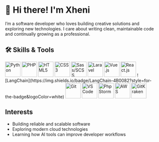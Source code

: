 # 👋 Hi there! I'm Xheni

I’m a software developer who loves building creative solutions and exploring new technologies. I care about writing clean, maintainable code and continually growing as a professional.

## 🛠️ Skills & Tools

<p align="left">
  <!-- Languages -->
  <img src="https://cdn.jsdelivr.net/gh/devicons/devicon/icons/python/python-original.svg" alt="Python" width="50" />
  <img src="https://cdn.jsdelivr.net/gh/devicons/devicon/icons/php/php-original.svg" alt="PHP" width="50" />
  <img src="https://cdn.jsdelivr.net/gh/devicons/devicon/icons/html5/html5-original.svg" alt="HTML5" width="50"/>
  <img src="https://cdn.jsdelivr.net/gh/devicons/devicon/icons/css3/css3-original.svg" alt="CSS3" width="50"/>
  <img src="https://cdn.jsdelivr.net/gh/devicons/devicon/icons/sass/sass-original.svg" alt="Sass/SCSS" width="50"/>

  <!-- Frameworks -->
  <img src="https://laravel.com/img/logomark.min.svg" alt="Laravel" width="50"/>
  <img src="https://cdn.jsdelivr.net/gh/devicons/devicon/icons/vuejs/vuejs-original.svg" alt="Vue.js" width="50"/>
  <img src="https://cdn.jsdelivr.net/gh/devicons/devicon/icons/react/react-original.svg" alt="React.js" width="50"/>
  ![LangChain](https://img.shields.io/badge/LangChain-4B0082?style=for-the-badge&logoColor=white)

  <!-- Tools -->
  <img src="https://cdn.jsdelivr.net/gh/devicons/devicon/icons/git/git-original.svg" alt="Git" width="50"/>
  <img src="https://cdn.jsdelivr.net/gh/devicons/devicon/icons/vscode/vscode-original.svg" alt="VS Code" width="50"/>
  <img src="https://cdn.jsdelivr.net/gh/devicons/devicon/icons/phpstorm/phpstorm-original.svg" alt="PhpStorm" width="50"/>

  <!-- AWS -->
  <img src="https://upload.wikimedia.org/wikipedia/commons/9/93/Amazon_Web_Services_Logo.svg" alt="AWS" width="50"/>

  <!-- GitKraken -->
  <img src="https://raw.githubusercontent.com/gilbarbara/logos/main/logos/gitkraken.svg" alt="GitKraken" width="50"/>
</p>

## Interests

- Building reliable and scalable software
- Exploring modern cloud technologies
- Learning how AI tools can improve developer workflows



<!---
Xhentila/Xhentila is a ✨ special ✨ repository because its `README.md` (this file) appears on your GitHub profile.
You can click the Preview link to take a look at your changes.
--->
